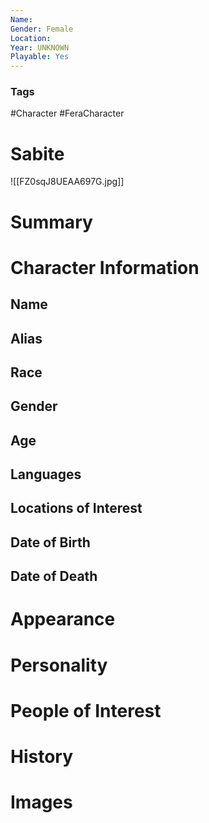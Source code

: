 ```yaml
---
Name: 
Gender: Female
Location: 
Year: UNKNOWN
Playable: Yes
---
```


### Tags
#Character #FeraCharacter 

# Sabite
![[FZ0sqJ8UEAA697G.jpg]]

# Summary


# Character Information

## Name

## Alias

## Race

## Gender

## Age

## Languages

## Locations of Interest

## Date of Birth

## Date of Death

# Appearance

# Personality

# People of Interest

# History

# Images
